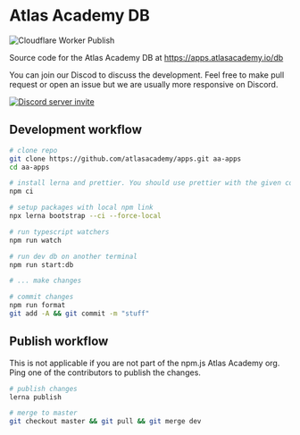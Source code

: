 # Atlas Academy DB

![Cloudflare Worker Publish](https://github.com/atlasacademy/apps/workflows/Cloudflare%20Worker%20Publish/badge.svg)

Source code for the Atlas Academy DB at https://apps.atlasacademy.io/db

You can join our Discod to discuss the development. Feel free to make pull request or open an issue but we are usually more responsive on Discord.

[![Discord server invite](https://discordapp.com/api/guilds/502554574423457812/embed.png)](https://atlasacademy.io/discord)

## Development workflow

```bash
# clone repo
git clone https://github.com/atlasacademy/apps.git aa-apps
cd aa-apps

# install lerna and prettier. You should use prettier with the given config to format the files.
npm ci

# setup packages with local npm link
npx lerna bootstrap --ci --force-local

# run typescript watchers
npm run watch

# run dev db on another terminal
npm run start:db

# ... make changes

# commit changes
npm run format
git add -A && git commit -m "stuff"
```

## Publish workflow

This is not applicable if you are not part of the npm.js Atlas Academy org. Ping one of the contributors to publish the changes.

```bash
# publish changes
lerna publish

# merge to master
git checkout master && git pull && git merge dev
```
